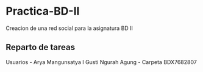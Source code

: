 # Practica-BD-II
Creacion de una red social para la asignatura BD II<br />

## Reparto de tareas 
Usuarios - Arya Mangunsatya I Gusti Ngurah Agung - Carpeta BDX7682807
